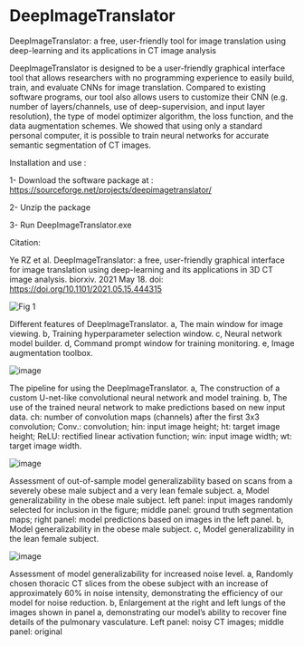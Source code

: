 # DeepImageTranslator
DeepImageTranslator: a free, user-friendly tool for image translation using deep-learning and its applications in CT image analysis 

DeepImageTranslator is designed to be a user-friendly graphical interface tool that allows researchers with no programming experience to easily build, train, and evaluate CNNs for image translation. Compared to existing software programs, our tool also allows users to customize their CNN (e.g. number of layers/channels, use of deep-supervision, and input layer resolution), the type of model optimizer algorithm, the loss function, and the data augmentation schemes. We showed that using only a standard personal computer, it is possible to train neural networks for accurate semantic segmentation of CT images. 

Installation and use :

1-	Download the software package at : https://sourceforge.net/projects/deepimagetranslator/

2-	Unzip the package

3-	Run DeepImageTranslator.exe

Citation: 

Ye RZ et al. DeepImageTranslator: a free, user-friendly graphical interface for image translation using deep-learning and its applications in 3D CT image analysis. biorxiv. 2021 May 18. doi: https://doi.org/10.1101/2021.05.15.444315 


![Fig  1](https://user-images.githubusercontent.com/84249081/118856072-87f41600-b8a4-11eb-874a-8c6bf05c1612.PNG)


Different features of DeepImageTranslator. a, The main window for image viewing. b, Training hyperparameter selection window. c, Neural network model builder. d, Command prompt window for training monitoring. e, Image augmentation toolbox.


![image](https://user-images.githubusercontent.com/84249081/118382666-9d77f000-b5c5-11eb-86f2-51d9e8464471.png)

The pipeline for using the DeepImageTranslator. a, The construction of a custom U-net-like convolutional neural network and model training. b, The use of the trained neural network to make predictions based on new input data. ch: number of convolution maps (channels) after the first 3x3 convolution; Conv.: convolution; hin: input image height; ht: target image height; ReLU: rectified linear activation function; win: input image width; wt: target image width.


![image](https://user-images.githubusercontent.com/84249081/118382615-6a356100-b5c5-11eb-8a01-307db071e6fb.png)

Assessment of out-of-sample model generalizability based on scans from a severely obese male subject and a very lean female subject. a, Model generalizability in the obese male subject. left panel: input images randomly selected for inclusion in the figure; middle panel: ground truth segmentation maps; right panel: model predictions based on images in the left panel. b, Model generalizability in the obese male subject.  c, Model generalizability in the lean female subject. 


![image](https://user-images.githubusercontent.com/84249081/118382628-76b9b980-b5c5-11eb-9289-1e6fb3e44e8b.png)

Assessment of model generalizability for increased noise level. a, Randomly chosen thoracic CT slices from the obese subject with an increase of approximately 60% in noise intensity, demonstrating the efficiency of our model for noise reduction. b, Enlargement at the right and left lungs of the images shown in panel a, demonstrating our model’s ability to recover fine details of the pulmonary vasculature. Left panel: noisy CT images; middle panel: original
